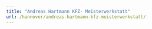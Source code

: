 ```yaml
---
title: "Andreas Hartmann KFZ- Meisterwerkstatt"
url: /hannover/andreas-hartmann-kfz-meisterwerkstatt/
---
```

